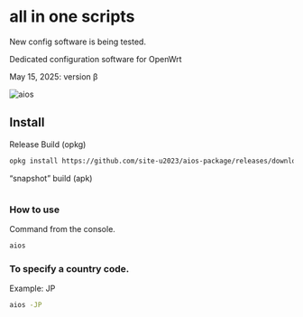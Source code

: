 # all in one scripts

New config software is being tested.

Dedicated configuration software for OpenWrt

May 15, 2025: version β

![aios](https://github.com/user-attachments/assets/5905387c-4117-48bd-afbf-eaacf70d1a1c)

## Install
Release Build (opkg)
```sh
opkg install https://github.com/site-u2023/aios-package/releases/download/ipk0.0/aios_all.ipk
```

“snapshot” build (apk)
```sh

```

### How to use
Command from the console.
```sh
aios
```

### To specify a country code.
Example: JP
```sh
aios -JP
```
